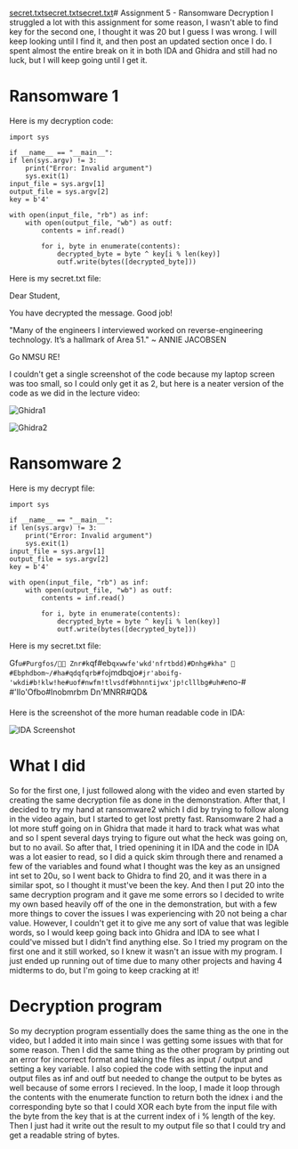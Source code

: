 [secret.txt](https://github.com/NathanHoxworth/CS-479-NMSU/files/14645878/secret.txt)[secret.txt](https://github.com/NathanHoxworth/CS-479-NMSU/files/14645703/secret.txt)[secret.txt](https://github.com/NathanHoxworth/CS-479-NMSU/files/14645681/secret.txt)# Assignment 5 - Ransomware Decryption
I struggled a lot with this assignment for some reason, I wasn't able to find key for the second one, I thought it was 20 but I guess I was wrong. I will keep looking until I find it, and then post an updated section once I do.
I spent almost the entire break on it in both IDA and Ghidra and still had no luck, but I will keep going until I get it.

# Ransomware 1

Here is my decryption code:


    import sys
    
    if __name__ == "__main__":
    if len(sys.argv) != 3:
        print("Error: Invalid argument")
        sys.exit(1)
    input_file = sys.argv[1]
    output_file = sys.argv[2]
    key = b'4'
    
    with open(input_file, "rb") as inf:
        with open(output_file, "wb") as outf:
            contents = inf.read()

            for i, byte in enumerate(contents):
                decrypted_byte = byte ^ key[i % len(key)]
                outf.write(bytes([decrypted_byte]))



Here is my secret.txt file:

Dear Student,

You have decrypted the message. Good job!

"Many of the engineers I interviewed worked on reverse-engineering technology. It’s a hallmark of Area 51."
 ~ ANNIE JACOBSEN

Go NMSU RE!



I couldn't get a single screenshot of the code because my laptop screen was too small, so I could only get it as 2, but here is a neater version of the code as we did in the lecture video:

![Ghidra1](https://github.com/NathanHoxworth/CS-479-NMSU/assets/122402730/2e69d980-226f-49af-884d-7fd6aee15c40)

![Ghidra2](https://github.com/NathanHoxworth/CS-479-NMSU/assets/122402730/a36b23fd-b40c-45ba-97f8-0d71b9c54809)

# Ransomware 2

Here is my decrypt file:

    
    import sys
    
    if __name__ == "__main__":
    if len(sys.argv) != 3:
        print("Error: Invalid argument")
        sys.exit(1)
    input_file = sys.argv[1]
    output_file = sys.argv[2]
    key = b'4'
    
    with open(input_file, "rb") as inf:
        with open(output_file, "wb") as outf:
            contents = inf.read()

            for i, byte in enumerate(contents):
                decrypted_byte = byte ^ key[i % len(key)]
                outf.write(bytes([decrypted_byte]))


Here is my secret.txt file:

Gf`u#Purgfos/
	Znr#k`qf#eb`qxwwfe'wkd'nfrtbdd)#Dnhg#kha"
	#Ebphdbom~/#ha#qdqfqrb#fo`jmdbqjo`#jr'aboifg-'wkdi#b!klw!he#uof#nwfm!tlvsdf#bhnntijwx'jp!clllbg#uh#e`no-#
	#'Ilo'Ofbo#Inobmrbm
	Dn'MNRR#QD&


 Here is the screenshot of the more human readable code in IDA:

![IDA Screenshot](https://github.com/NathanHoxworth/CS-479-NMSU/assets/122402730/c084680f-4708-42fd-80f3-734e6bbce9af)


# What I did
So for the first one, I just followed along with the video and even started by creating the same decryption file as done in the demonstration. After that, I decided to try my hand at ransomware2 which I did by trying to follow along in the video again, but I started to get lost pretty fast. 
Ransomware 2 had a lot more stuff going on in Ghidra that made it hard to track what was what and so I spent several days trying to figure out what the heck was going on, but to no avail. 
So after that, I tried openining it in IDA and the code in IDA was a lot easier to read, so I did a quick skim through there and renamed a few of the variables and found what I thought was the key as an unsigned int set to 20u, so I went back to Ghidra to find 20, and it was there in a similar spot, so I thought it must've been the key. 
And then I put 20 into the same decryption program and it gave me some errors so I decided to write my own based heavily off of the one in the demonstration, but with a few more things to cover the issues I was experiencing with 20 not being a char value. 
However, I couldn't get it to give me any sort of value that was legible words, so I would keep going back into Ghidra and IDA to see what I could've missed but I didn't find anything else. So I tried my program on the first one and it still worked, so I knew it wasn't an issue with my program. 
I just ended up running out of time due to many other projects and having 4 midterms to do, but I'm going to keep cracking at it!

# Decryption program
So my decryption program essentially does the same thing as the one in the video, but I added it into main since I was getting some issues with that for some reason. 
Then I did the same thing as the other program by printing out an error for incorrect format and taking the files as input / output and setting a key variable. I also copied the code with setting the input and output files as inf and outf but needed to change the output to be bytes as well because of some errors I recieved. 
In the loop, I made it loop through the contents with the enumerate function to return both the idnex i and the corresponding byte so that I could XOR each byte from the input file with the byte from the key that is at the current index of i % length of the key. 
Then I just had it write out the result to my output file so that I could try and get a readable string of bytes.



